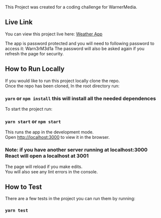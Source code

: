 This Project was created for a coding challenge for WarnerMedia.

## Live Link

You can view this project live here:
[Weather App](https://wm-weather-app.netlify.com/)

The app is password protected and you will need to following password to access it: Warn3rM3d1a
The password will also be asked again if you refresh the page for security.

## How to Run Locally

If you would like to run this project locally clone the repo.<br />
Once the repo has been cloned, In the root directory run:

### `yarn` or `npm install` this will install all the needed dependences

To start the project run:

### `yarn start` or `npm start`

This runs the app in the development mode.<br />
Open [http://localhost:3000](http://localhost:3000) to view it in the browser.

### Note: if you have another server running at localhost:3000 React will open a localhost at 3001

The page will reload if you make edits.<br />
You will also see any lint errors in the console.

## How to Test

There are a few tests in the project you can run them by running:

### `yarn test`
